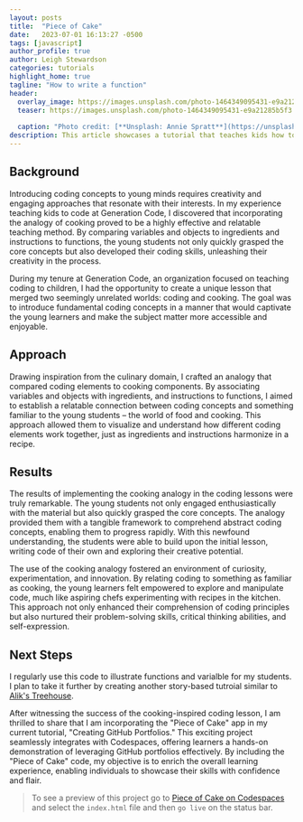```yaml
---
layout: posts
title:  "Piece of Cake"
date:   2023-07-01 16:13:27 -0500
tags: [javascript]
author_profile: true
author: Leigh Stewardson
categories: tutorials
highlight_home: true
tagline: "How to write a function"
header:
  overlay_image: https://images.unsplash.com/photo-1464349095431-e9a21285b5f3
  teaser: https://images.unsplash.com/photo-1464349095431-e9a21285b5f3
  
  caption: "Photo credit: [**Unsplash: Annie Spratt**](https://unsplash.com/@anniespratt)"
description: This article showcases a tutorial that teaches kids how to code.
---
```


## Background
Introducing coding concepts to young minds requires creativity and engaging approaches that resonate with their interests. In my experience teaching kids to code at Generation Code, I discovered that incorporating the analogy of cooking proved to be a highly effective and relatable teaching method. By comparing variables and objects to ingredients and instructions to functions, the young students not only quickly grasped the core concepts but also developed their coding skills, unleashing their creativity in the process.

During my tenure at Generation Code, an organization focused on teaching coding to children, I had the opportunity to create a unique lesson that merged two seemingly unrelated worlds: coding and cooking. The goal was to introduce fundamental coding concepts in a manner that would captivate the young learners and make the subject matter more accessible and enjoyable.

## Approach
Drawing inspiration from the culinary domain, I crafted an analogy that compared coding elements to cooking components. By associating variables and objects with ingredients, and instructions to functions, I aimed to establish a relatable connection between coding concepts and something familiar to the young students – the world of food and cooking. This approach allowed them to visualize and understand how different coding elements work together, just as ingredients and instructions harmonize in a recipe.

## Results
The results of implementing the cooking analogy in the coding lessons were truly remarkable. The young students not only engaged enthusiastically with the material but also quickly grasped the core concepts. The analogy provided them with a tangible framework to comprehend abstract coding concepts, enabling them to progress rapidly. With this newfound understanding, the students were able to build upon the initial lesson, writing code of their own and exploring their creative potential.

The use of the cooking analogy fostered an environment of curiosity, experimentation, and innovation. By relating coding to something as familiar as cooking, the young learners felt empowered to explore and manipulate code, much like aspiring chefs experimenting with recipes in the kitchen. This approach not only enhanced their comprehension of coding principles but also nurtured their problem-solving skills, critical thinking abilities, and self-expression.

## Next Steps
I regularly use this code to illustrate functions and varialble for my students. I plan to take it further by creating another story-based tutroial similar to [Alik's Treehouse](https://leighlawhon.github.io/work/2023/07/01/alikas-treehouse.html). 

After witnessing the success of the cooking-inspired coding lesson, I am thrilled to share that I am incorporating the "Piece of Cake" app in my current tutorial, "Creating GitHub Portfolios." This exciting project seamlessly integrates with Codespaces, offering learners a hands-on demonstration of leveraging GitHub portfolios effectively. By including the "Piece of Cake" code, my objective is to enrich the overall learning experience, enabling individuals to showcase their skills with confidence and flair.

> To see a preview of this project go to [Piece of Cake on Codespaces](https://leighlawhon-super-happiness-5vrqw6j5q7v27j7v.github.dev/) and select the `index.html` file and then `go live` on the status bar.